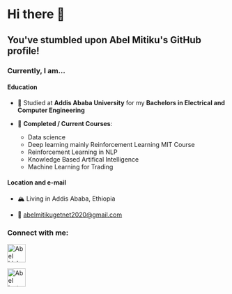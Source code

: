 # Hi there 👋

## You've stumbled upon Abel Mitiku's GitHub profile!

### Currently, I am...

#### Education

- 📖 Studied at **Addis Ababa University** for my **Bachelors in Electrical and Computer Engineering**
- 🌱 **Completed / Current Courses**: 

  - Data science
  - Deep learning mainly Reinforcement Learning MIT Course
  - Reinforcement Learning in NLP
  - Knowledge Based Artifical Intelligence
  - Machine Learning for Trading
  
#### Location and e-mail

- 🏔 Living in Addis Ababa, Ethiopia

- 📧 abelmitikugetnet2020@gmail.com

### Connect with me:

<a href="https://www.linkedin.com/in/abel-mitiku-2b95bb215/"><img src="https://cdn.jsdelivr.net/npm/simple-icons@v3/icons/linkedin.svg" alt="Abel Linkedin" style="width:42px;height:42px;"></a>

<a href="https://www.instagram.com/abelmitiku.c/"><img src="https://www.transparentpng.com/thumb/instagram-logo-icon/yVnfo1-instagram-logo-photo-icon.png" alt="Abel Instagram" style="width:42px;height:42px;"></a>

<!--
**Abel-Blue/Abel-Blue** is a ✨ _special_ ✨ repository because its `README.md` (this file) appears on your GitHub profile.

Here are some ideas to get you started:

- 🔭 I’m currently working on ...
- 🌱 I’m currently learning ...
- 👯 I’m looking to collaborate on ...
- 🤔 I’m looking for help with ...
- 💬 Ask me about ...
- 📫 How to reach me: ...
- 😄 Pronouns: ...
- ⚡ Fun fact: ...
-->
